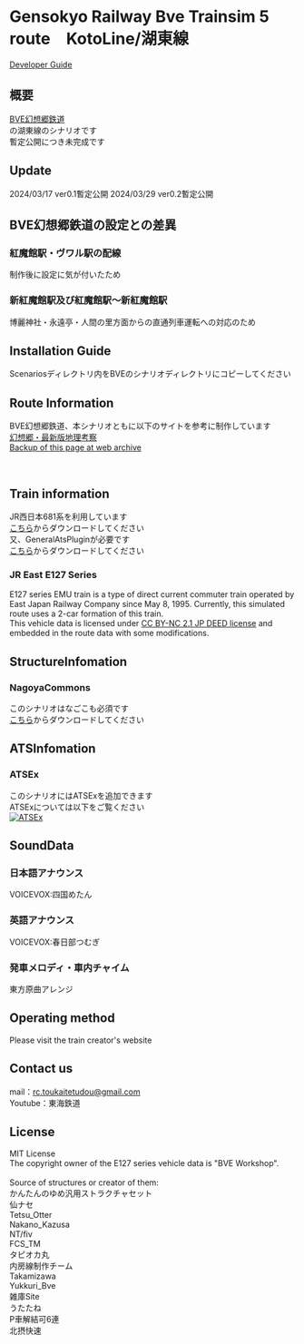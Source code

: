# Gensokyo Railway Bve Trainsim 5 route　KotoLine/湖東線
[Developer Guide](https://github.com/noname390/BVE-Gensokyo-Railway/blob/main/dev.md)<br>

## 概要
[BVE幻想郷鉄道](https://github.com/noname390/BVE-Gensokyo-Railway/)<br>
の湖東線のシナリオです<br>
暫定公開につき未完成です
## Update
2024/03/17 ver0.1暫定公開
2024/03/29 ver0.2暫定公開
## BVE幻想郷鉄道の設定との差異
### 紅魔館駅・ヴワル駅の配線
制作後に設定に気が付いたため
### 新紅魔館駅及び紅魔館駅～新紅魔館駅
博麗神社・永遠亭・人間の里方面からの直通列車運転への対応のため
## Installation Guide
Scenariosディレクトリ内をBVEのシナリオディレクトリにコピーしてください

## Route Information

BVE幻想郷鉄道、本シナリオともに以下のサイトを参考に制作しています<br>
[幻想郷・最新版地理考察](https://yotogiluminary.wixsite.com/website/post/000014)<br>
[Backup of this page at web archive](https://web.archive.org/web/20230901101451/https://yotogiluminary.wixsite.com/website/post/000014)<br>

<br>

## Train information
JR西日本681系を利用しています<br>
[こちら](https://bve-westsyaryo.jimdofree.com/)からダウンロードしてください<br>
又、GeneralAtsPluginが必要です<br>
[こちら](https://github.com/uifnm/GeneralAtsPlugin)からダウンロードしてください<br>
### JR East E127 Series
E127 series EMU train is a type of direct current commuter train operated by East Japan Railway Company since May 8, 1995. Currently, this simulated route uses a 2-car formation of this train.<br>
This vehicle data is licensed under [CC BY-NC 2.1 JP DEED license](https://creativecommons.org/licenses/by-nc/2.1/jp/deed.en) and embedded in the route data with some modifications.<br>
## StructureInfomation
### NagoyaCommons
このシナリオはなごこも必須です<br>
[こちら](https://moffbarrel.stars.ne.jp/)からダウンロードしてください<br>
## ATSInfomation
### ATSEx
このシナリオにはATSExを追加できます<br>
ATSExについては以下をご覧ください<br>
[![ATSEx](https://www.okaoka-depot.com/contents/bve/banner_AtsEX.svg)](https://www.okaoka-depot.com/AtsEX/)
## SoundData
### 日本語アナウンス
VOICEVOX:四国めたん
### 英語アナウンス
VOICEVOX:春日部つむぎ
### 発車メロディ・車内チャイム
東方原曲アレンジ
## Operating method
Please visit the train creator's website
## Contact us
mail：rc.toukaitetudou@gmail.com<br>
Youtube：東海鉄道<br>
## License
MIT License<br>
The copyright owner of the E127 series vehicle data is "BVE Workshop".<br>
<br>
Source of structures or creator of them:<br>
かんたんのゆめ汎用ストラクチャセット<br>
仙ナセ<br>
Tetsu_Otter<br>
Nakano_Kazusa<br>
NT/fiv<br>
FCS_TM<br>
タピオカ丸<br>
内房線制作チーム<br>
Takamizawa<br>
Yukkuri_Bve<br>
雑庫Site<br>
うたたね<br>
P車解結可6連<br>
北摂快速<br>
